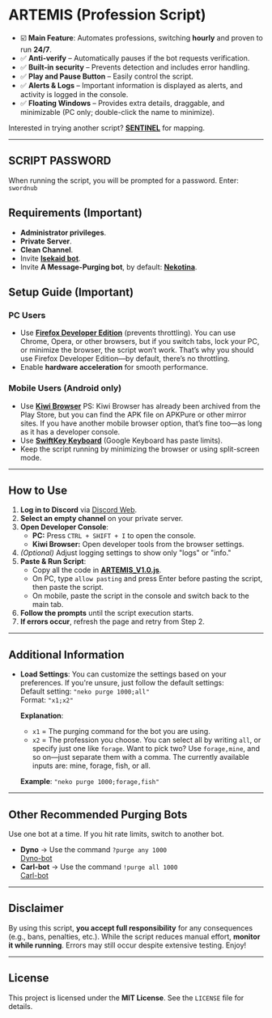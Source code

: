 # **ARTEMIS** (Profession Script)
- ☑️ **Main Feature**: Automates professions, switching **hourly** and proven to run **24/7**.
- ✅ **Anti-verify** – Automatically pauses if the bot requests verification.  
- ✅ **Built-in security** – Prevents detection and includes error handling.  
- ✅ **Play and Pause Button** – Easily control the script.  
- ✅ **Alerts & Logs** – Important information is displayed as alerts, and activity is logged in the console.  
- ✅ **Floating Windows** – Provides extra details, draggable, and minimizable (PC only; double-click the name to minimize).  

Interested in trying another script? [**SENTINEL**](https://github.com/devilsadvocate101/SENTINEL) for mapping.

---

## SCRIPT PASSWORD
When running the script, you will be prompted for a password.
Enter: `swordnub`

## **Requirements** (Important)
- **Administrator privileges**.
- **Private Server**.
- **Clean Channel**.
- Invite [**Isekaid bot**](https://top.gg/bot/989440183428599849).
- Invite **A Message-Purging bot**, by default: [**Nekotina**](https://top.gg/bot/429457053791158281).

## **Setup Guide** (Important)
### **PC Users**
- Use [**Firefox Developer Edition**](https://www.mozilla.org/en-US/firefox/developer/) 
 (prevents throttling). You can use Chrome, Opera, or other browsers, but if you switch tabs, lock your PC, or minimize the browser, the script won’t work. That’s why you should use Firefox Developer Edition—by default, there’s no throttling.
- Enable **hardware acceleration** for smooth performance.

### **Mobile Users** (Android only)
- Use [**Kiwi Browser**](https://apkpure.com/kiwi-browser-fast-quiet/com.kiwibrowser.browser)
PS: Kiwi Browser has already been archived from the Play Store, but you can find the APK file on APKPure or other mirror sites. If you have another mobile browser option, that’s fine too—as long as it has a developer console.
- Use [**SwiftKey Keyboard**](https://play.google.com/store/apps/details?id=com.touchtype.swiftkey) (Google Keyboard has paste limits).
- Keep the script running by minimizing the browser or using split-screen mode.

---

## **How to Use**
1. **Log in to Discord** via [Discord Web](https://discord.com/app).
2. **Select an empty channel** on your private server.
3. **Open Developer Console**:
   - **PC:** Press `CTRL + SHIFT + I` to open the console.  
   - **Kiwi Browser:** Open developer tools from the browser settings.
4. *(Optional)* Adjust logging settings to show only "logs" or "info."
5. **Paste & Run Script**:
   - Copy all the code in [**ARTEMIS_V1.0.js**](https://github.com/devilsadvocate101/ARTEMIS/blob/main/ARTEMIS_V1.0).
   - On PC, type `allow pasting` and press Enter before pasting the script, then paste the script.
   - On mobile, paste the script in the console and switch back to the main tab.
6. **Follow the prompts** until the script execution starts.
7. **If errors occur**, refresh the page and retry from Step 2.

---

## **Additional Information**
- **Load Settings**: You can customize the settings based on your preferences. If you're unsure, just follow the default settings:  
  Default setting: `"neko purge 1000;all"`  
  Format: `"x1;x2"`  

  **Explanation**:  
  - `x1` = The purging command for the bot you are using.  
  - `x2` = The profession you choose. You can select all by writing `all`, or specify just one like `forage`. Want to pick two? Use `forage,mine`, and so on—just separate them with a comma. The currently available inputs are: mine, forage, fish, or all.  

  **Example**: `"neko purge 1000;forage,fish"`

---

## **Other Recommended Purging Bots**
Use one bot at a time. If you hit rate limits, switch to another bot.

- **Dyno** → Use the command `?purge any 1000`  
  [Dyno-bot](https://top.gg/bot/155149108183695360)  
- **Carl-bot** → Use the command `!purge all 1000`  
  [Carl-bot](https://top.gg/bot/235148962103951360)  

---

## **Disclaimer**
By using this script, **you accept full responsibility** for any consequences (e.g., bans, penalties, etc.). While the script reduces manual effort, **monitor it while running**. Errors may still occur despite extensive testing. Enjoy!

---

## **License**
This project is licensed under the **MIT License**. See the `LICENSE` file for details.
